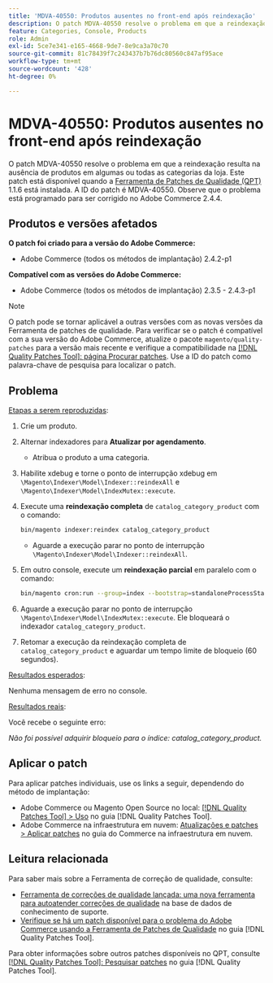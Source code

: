 ```yaml
---
title: 'MDVA-40550: Produtos ausentes no front-end após reindexação'
description: O patch MDVA-40550 resolve o problema em que a reindexação resulta na ausência de produtos em algumas ou todas as categorias da loja. Este patch está disponível quando a [Ferramenta de correções de qualidade (QPT)](https://experienceleague.adobe.com/en/docs/commerce-knowledge-base/kb/announcements/commerce-announcements/magento-quality-patches-released-new-tool-to-self-serve-quality-patches) 1.1.6 está instalada. A ID do patch é MDVA-40550. Observe que o problema está programado para ser corrigido no Adobe Commerce 2.4.4.
feature: Categories, Console, Products
role: Admin
exl-id: 5ce7e341-e165-4668-9de7-8e9ca3a70c70
source-git-commit: 81c78439f7c243437b7b76dc80560c847af95ace
workflow-type: tm+mt
source-wordcount: '428'
ht-degree: 0%

---
```


# MDVA-40550: Produtos ausentes no front-end após reindexação

O patch MDVA-40550 resolve o problema em que a reindexação resulta na ausência de produtos em algumas ou todas as categorias da loja. Este patch está disponível quando a [Ferramenta de Patches de Qualidade (QPT)](https://experienceleague.adobe.com/en/docs/commerce-knowledge-base/kb/announcements/commerce-announcements/magento-quality-patches-released-new-tool-to-self-serve-quality-patches) 1.1.6 está instalada. A ID do patch é MDVA-40550. Observe que o problema está programado para ser corrigido no Adobe Commerce 2.4.4.

## Produtos e versões afetados

**O patch foi criado para a versão do Adobe Commerce:**

* Adobe Commerce (todos os métodos de implantação) 2.4.2-p1

**Compatível com as versões do Adobe Commerce:**

* Adobe Commerce (todos os métodos de implantação) 2.3.5 - 2.4.3-p1

>[!NOTE]
>
>O patch pode se tornar aplicável a outras versões com as novas versões da Ferramenta de patches de qualidade. Para verificar se o patch é compatível com a sua versão do Adobe Commerce, atualize o pacote `magento/quality-patches` para a versão mais recente e verifique a compatibilidade na [[!DNL Quality Patches Tool]: página Procurar patches](https://experienceleague.adobe.com/en/docs/commerce-knowledge-base/kb/announcements/commerce-announcements/magento-quality-patches-released-new-tool-to-self-serve-quality-patches). Use a ID do patch como palavra-chave de pesquisa para localizar o patch.

## Problema

<u>Etapas a serem reproduzidas</u>:

1. Crie um produto.
1. Alternar indexadores para **Atualizar por agendamento**.
   * Atribua o produto a uma categoria.
1. Habilite xdebug e torne o ponto de interrupção xdebug em `\Magento\Indexer\Model\Indexer::reindexAll` e `\Magento\Indexer\Model\IndexMutex::execute`.
1. Execute uma **reindexação completa** de `catalog_category_product` com o comando:

   ```bash
   bin/magento indexer:reindex catalog_category_product
   ```

   * Aguarde a execução parar no ponto de interrupção `\Magento\Indexer\Model\Indexer::reindexAll`.

1. Em outro console, execute um **reindexação parcial** em paralelo com o comando:

   ```bash
   bin/magento cron:run --group=index --bootstrap=standaloneProcessStarted=1
   ```

1. Aguarde a execução parar no ponto de interrupção `\Magento\Indexer\Model\IndexMutex::execute`. Ele bloqueará o indexador `catalog_category_product`.
1. Retomar a execução da reindexação completa de `catalog_category_product` e aguardar um tempo limite de bloqueio (60 segundos).

<u>Resultados esperados</u>:

Nenhuma mensagem de erro no console.

<u>Resultados reais</u>:

Você recebe o seguinte erro:

*Não foi possível adquirir bloqueio para o índice: catalog_category_product.*

## Aplicar o patch

Para aplicar patches individuais, use os links a seguir, dependendo do método de implantação:

* Adobe Commerce ou Magento Open Source no local: [[!DNL Quality Patches Tool] > Uso](/help/tools/quality-patches-tool/usage.md) no guia [!DNL Quality Patches Tool].
* Adobe Commerce na infraestrutura em nuvem: [Atualizações e patches > Aplicar patches](https://experienceleague.adobe.com/docs/commerce-cloud-service/user-guide/develop/upgrade/apply-patches.html) no guia do Commerce na infraestrutura em nuvem.

## Leitura relacionada

Para saber mais sobre a Ferramenta de correção de qualidade, consulte:

* [Ferramenta de correções de qualidade lançada: uma nova ferramenta para autoatender correções de qualidade](https://experienceleague.adobe.com/en/docs/commerce-knowledge-base/kb/announcements/commerce-announcements/magento-quality-patches-released-new-tool-to-self-serve-quality-patches) na base de dados de conhecimento de suporte.
* [Verifique se há um patch disponível para o problema do Adobe Commerce usando a Ferramenta de Patches de Qualidade](/help/tools/quality-patches-tool/patches-available-in-qpt/check-patch-for-magento-issue-with-magento-quality-patches.md) no guia [!DNL Quality Patches Tool].

Para obter informações sobre outros patches disponíveis no QPT, consulte [[!DNL Quality Patches Tool]: Pesquisar patches](https://experienceleague.adobe.com/tools/commerce-quality-patches/index.html) no guia [!DNL Quality Patches Tool].
